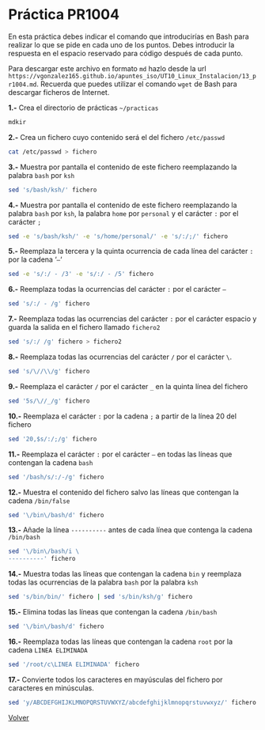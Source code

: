 # Práctica PR1004

En esta práctica debes indicar el comando que introducirías en Bash para realizar lo que se pide en cada uno de los puntos. Debes introducir la respuesta en el espacio reservado para código después de cada punto.

Para descargar este archivo en formato `md` hazlo desde la url `https://vgonzalez165.github.io/apuntes_iso/UT10_Linux_Instalacion/13_pr1004.md`. Recuerda que puedes utilizar el comando `wget` de Bash para descargar ficheros de Internet.


**1.-** Crea el directorio de prácticas `~/practicas`
```bash
mdkir
```

**2.-** Crea un fichero cuyo contenido será el del fichero `/etc/passwd`
```bash
cat /etc/passwd > fichero
```

**3.-** Muestra por pantalla el contenido de este fichero reemplazando la palabra `bash` por `ksh`
```bash
sed 's/bash/ksh/' fichero
```

**4.-** Muestra por pantalla el contenido de este fichero reemplazando la palabra `bash` por `ksh`, la palabra `home` por `personal` y el carácter `:` por el carácter `;`
```bash
sed -e 's/bash/ksh/' -e 's/home/personal/' -e 's/:/;/' fichero
```

**5.-** Reemplaza la tercera y la quinta ocurrencia de cada línea del carácter `:` por la cadena ‘` – `‘
```bash
sed -e 's/:/ - /3' -e 's/:/ - /5' fichero
```

**6.-** Reemplaza todas la ocurrencias del carácter `:` por el carácter `–`
```bash
sed 's/:/ - /g' fichero
```

**7.-** Reemplaza todas las ocurrencias del carácter `:` por el carácter espacio y guarda la salida en el fichero llamado `fichero2`
```bash
sed 's/:/ /g' fichero > fichero2
```

**8.-** Reemplaza todas las ocurrencias del carácter `/` por el carácter `\`.
```bash
sed 's/\//\\/g' fichero
```

**9.-** Reemplaza el carácter `/` por el carácter `_` en la quinta línea del fichero
```bash
sed '5s/\//_/g' fichero
```

**10.-** Reemplaza el carácter `:` por la cadena ` ; ` a partir de la línea 20 del fichero
```bash
sed '20,$s/:/;/g' fichero
```

**11.-** Reemplaza el carácter `:` por el carácter `–` en todas las líneas que contengan la cadena `bash`
```bash
sed '/bash/s/:/-/g' fichero
```

**12.-** Muestra el contenido del fichero salvo las líneas que contengan la cadena `/bin/false`
```bash
sed '\/bin\/bash/d' fichero
```

**13.-** Añade la línea `----------` antes de cada línea que contenga la cadena `/bin/bash`
```bash
sed '\/bin\/bash/i \
----------' fichero
```

**14.-** Muestra todas las líneas que contengan la cadena `bin` y reemplaza todas las ocurrencias de la palabra `bash` por la palabra `ksh`
```bash
sed 's/bin/bin/' fichero | sed 's/bin/ksh/g' fichero
```

**15.-** Elimina todas las líneas que contengan la cadena `/bin/bash`
```bash
sed '\/bin\/bash/d' fichero
```

**16.-** Reemplaza todas las líneas que contengan la cadena `root` por la cadena `LINEA ELIMINADA`
```bash
sed '/root/c\LINEA ELIMINADA' fichero
```

**17.-** Convierte todos los caracteres en mayúsculas del fichero por caracteres en minúsculas.
```bash
sed 'y/ABCDEFGHIJKLMNOPQRSTUVWXYZ/abcdefghijklmnopqrstuvwxyz/' fichero
```

[Volver](../index.md)